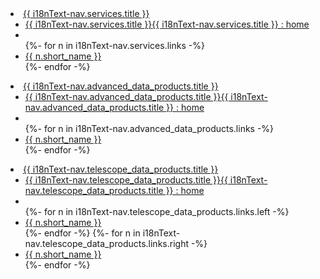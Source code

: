 <li role="presentation"> <a role="menuitem" tabindex="-1" aria-haspopup="true" aria-controls="gc-mnu-svc" aria-expanded="false" href="#">{{ i18nText-nav.services.title }}</a>
    <ul id="gc-mnu-svc" role="menu" aria-orientation="vertical">
      <li role="presentation"> <a role="menuitem" tabindex="-1" href="#">{{ i18nText-nav.services.title }}<span class="visible-xs-inline visible-sm-inline">{{ i18nText-nav.services.title }} : home</span></a> </li>
      <li role="separator"></li>
      {%- for n in i18nText-nav.services.links -%}
        <li role="presentation"><a role="menuitem" tabindex="-1" href="{{ n.url }}" {% if n.external %} rel="external"{% endif %}>{{ n.short_name }}</a></li>
      {%- endfor -%}
    </ul>
</li>
<li role="presentation"> <a role="menuitem" tabindex="-1" aria-haspopup="true" aria-controls="gc-mnu-tdp" aria-expanded="false" href="#">{{ i18nText-nav.advanced_data_products.title }}</a>
  <ul id="gc-mnu-tdp" role="menu" aria-orientation="vertical">
    <li role="presentation"> <a role="menuitem" tabindex="-1" href="#">{{ i18nText-nav.advanced_data_products.title }}<span class="visible-xs-inline visible-sm-inline">{{ i18nText-nav.advanced_data_products.title }} : home</span></a> </li>
    <li role="separator"></li>
    {%- for n in i18nText-nav.advanced_data_products.links -%}
      <li role="presentation"><a role="menuitem" tabindex="-1" href="{{ n.url }}" {% if n.external %} rel="external"{% endif %}>{{ n.short_name }}</a></li>
    {%- endfor -%}
  </ul>
</li>
<li role="presentation"> <a role="menuitem" tabindex="-1" aria-haspopup="true" aria-controls="gc-mnu-adp" aria-expanded="false" href="#">{{ i18nText-nav.telescope_data_products.title }}</a>
  <ul id="gc-mnu-adp" role="menu" aria-orientation="vertical">
    <li role="presentation"> <a role="menuitem" tabindex="-1" href="#">{{ i18nText-nav.telescope_data_products.title }}<span class="visible-xs-inline visible-sm-inline">{{ i18nText-nav.telescope_data_products.title }} : home</span></a> </li>
    <li role="separator"></li>
    {%- for n in i18nText-nav.telescope_data_products.links.left -%}
      <li role="presentation"><a role="menuitem" tabindex="-1" href="{{ n.url }}" {% if n.external %} rel="external"{% endif %}>{{ n.short_name }}</a></li>
    {%- endfor -%}
    {%- for n in i18nText-nav.telescope_data_products.links.right -%}
      <li role="presentation"><a role="menuitem" tabindex="-1" href="{{ n.url }}" {% if n.external %} rel="external"{% endif %}>{{ n.short_name }}</a></li>
    {%- endfor -%}
  </ul>
</li>